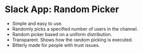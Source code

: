 # Slack App: Random Picker

- Simple and easy to use.
- Randomly picks a specified number of users in the channel.
- Random picker based on a uniform distribution.
- Transparent. Shows how the random picking is executed.
- Bitterly made for people with trust issues.
